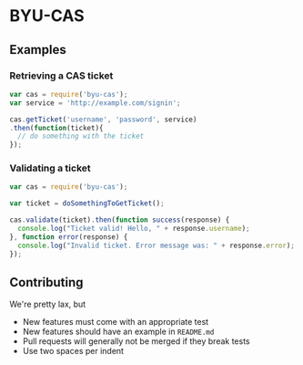 BYU-CAS
=======

## Examples

### Retrieving a CAS ticket

```javascript
var cas = require('byu-cas');
var service = 'http://example.com/signin';

cas.getTicket('username', 'password', service)
.then(function(ticket){
  // do something with the ticket
});
```

### Validating a ticket
```javascript
var cas = require('byu-cas');

var ticket = doSomethingToGetTicket();

cas.validate(ticket).then(function success(response) {
  console.log("Ticket valid! Hello, " + response.username);
}, function error(response) {
  console.log("Invalid ticket. Error message was: " + response.error);
});
```

## Contributing

We're pretty lax, but

* New features must come with an appropriate test
* New features should have an example in `README.md`
* Pull requests will generally not be merged if they break tests
* Use two spaces per indent
